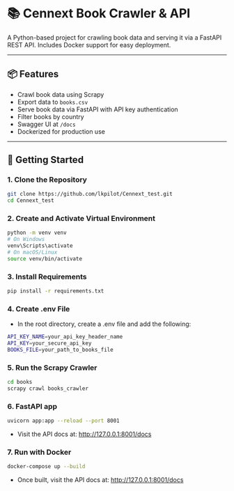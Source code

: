# 📚 Cennext Book Crawler & API

A Python-based project for crawling book data and serving it via a FastAPI REST API. Includes Docker support for easy deployment.

---

## 📦 Features

- Crawl book data using Scrapy
- Export data to `books.csv`
- Serve book data via FastAPI with API key authentication
- Filter books by country
- Swagger UI at `/docs`
- Dockerized for production use

---

## 🚀 Getting Started

### 1. Clone the Repository

```bash
git clone https://github.com/lkpilot/Cennext_test.git
cd Cennext_test
```

### 2. Create and Activate Virtual Environment

```bash
python -m venv venv
# On Windows
venv\Scripts\activate
# On macOS/Linux
source venv/bin/activate
```

### 3. Install Requirements

```bash
pip install -r requirements.txt
```

### 4. Create .env File

- In the root directory, create a .env file and add the following:

```bash
API_KEY_NAME=your_api_key_header_name
API_KEY=your_secure_api_key
BOOKS_FILE=your_path_to_books_file
```

### 5. Run the Scrapy Crawler

```bash
cd books
scrapy crawl books_crawler
```

### 6. FastAPI app

```bash
uvicorn app:app --reload --port 8001
```

- Visit the API docs at: http://127.0.0.1:8001/docs

### 7. Run with Docker

```bash
docker-compose up --build
```

- Once built, visit the API docs at: http://127.0.0.1:8001/docs